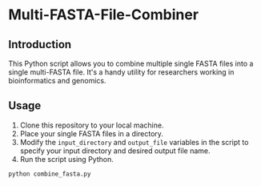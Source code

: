 # Multi-FASTA-File-Combiner

## Introduction

This Python script allows you to combine multiple single FASTA files into a single multi-FASTA file. It's a handy utility for researchers working in bioinformatics and genomics.

## Usage

1. Clone this repository to your local machine.
2. Place your single FASTA files in a directory.
3. Modify the `input_directory` and `output_file` variables in the script to specify your input directory and desired output file name.
4. Run the script using Python.

```bash
python combine_fasta.py
